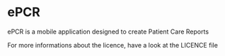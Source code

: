 ePCR
====

ePCR is a mobile application designed to create Patient Care Reports

For more informations about the licence, have a look at the LICENCE file
